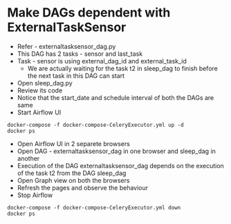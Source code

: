 # Make DAGs dependent with ExternalTaskSensor
- Refer - externaltasksensor_dag.py
- This DAG has 2 tasks - sensor and last_task
- Task - sensor is using external_dag_id and external_task_id
  - We are actually waiting for the task t2 in sleep_dag to finish before the next task in this DAG can start
- Open sleep_dag.py
- Review its code
- Notice that the start_date and schedule interval of both the DAGs are same
- Start Airflow UI
```
docker-compose -f docker-compose-CeleryExecutor.yml up -d
docker ps
```
- Open Airflow UI in 2 separete browsers
- Open DAG - externaltasksensor_dag in one browser and sleep_dag in another
- Execution of the DAG externaltasksensor_dag depends on the execution of the task t2 from the DAG sleep_dag
- Open Graph view on both the browsers
- Refresh the pages and observe the behaviour
- Stop Airflow
```
docker-compose -f docker-compose-CeleryExecutor.yml down
docker ps
```
